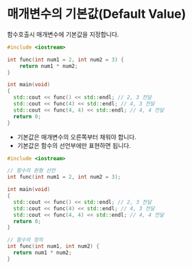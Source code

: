 # 매개변수의 기본값(Default Value)
함수호출시 매개변수에 기본값을 지정합니다.

```cpp
#include <iostream>

int func(int num1 = 2, int num2 = 3) {
	return num1 * num2;
}

int main(void)
{
  std::cout << func() << std::endl; // 2, 3 전달
  std::cout << func(4) << std::endl; // 4, 3 전달
  std::cout << func(4, 4) << std::endl; // 4, 4 전달
  return 0;
}
```
- 기본값은 매개변수의 오른쪽부터 채워야 합니다.
- 기본값은 함수의 선언부에만 표현하면 됩니다.
```cpp
#include <iostream>

// 함수의 원형 선언
int func(int num1 = 2, int num2 = 3);

int main(void)
{
  std::cout << func() << std::endl; // 2, 3 전달
  std::cout << func(4) << std::endl; // 4, 3 전달
  std::cout << func(4, 4) << std::endl; // 4, 4 전달
  return 0;
}

// 함수의 정의
int func(int num1, int num2) {
  return num1 * num2;
}
```